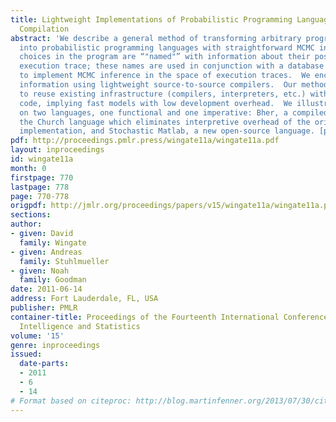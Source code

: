 ```yaml
---
title: Lightweight Implementations of Probabilistic Programming Languages Via Transformational
  Compilation
abstract: 'We describe a general method of transforming arbitrary programming languages
  into probabilistic programming languages with straightforward MCMC inference engines.  Random
  choices in the program are “"named"” with information about their position in an
  execution trace; these names are used in conjunction with a database of randomness
  to implement MCMC inference in the space of execution traces.  We encode naming
  information using lightweight source-to-source compilers.  Our method enables us
  to reuse existing infrastructure (compilers, interpreters, etc.) with minimal additional
  code, implying fast models with low development overhead.  We illustrate the technique
  on two languages, one functional and one imperative: Bher, a compiled version of
  the Church language which eliminates interpretive overhead of the original MIT-Church
  implementation, and Stochastic Matlab, a new open-source language. [pdf]'
pdf: http://proceedings.pmlr.press/wingate11a/wingate11a.pdf
layout: inproceedings
id: wingate11a
month: 0
firstpage: 770
lastpage: 778
page: 770-778
origpdf: http://jmlr.org/proceedings/papers/v15/wingate11a/wingate11a.pdf
sections: 
author:
- given: David
  family: Wingate
- given: Andreas
  family: Stuhlmueller
- given: Noah
  family: Goodman
date: 2011-06-14
address: Fort Lauderdale, FL, USA
publisher: PMLR
container-title: Proceedings of the Fourteenth International Conference on Artificial
  Intelligence and Statistics
volume: '15'
genre: inproceedings
issued:
  date-parts:
  - 2011
  - 6
  - 14
# Format based on citeproc: http://blog.martinfenner.org/2013/07/30/citeproc-yaml-for-bibliographies/
---
```

